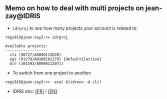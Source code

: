 ## Memo on how to deal with multi projects on jean-zay@IDRIS

* `idrproj` to see how many projects your account is related to:
```
regi915@jean-zay3:>> idrproj 

Available projects:
-------------------
  cli (90727/A0090112020) 
  egi (91279/A0100101279) [default][active]
  bcn (101593/A0090112071) 
```

* To switch from one project to another:
```
regi915@jean-zay3:>>  eval $(idrenv -d cli)
```

*  IDRIS doc: [[FR]](http://www.idris.fr/jean-zay/cpu/jean-zay-cpu-doc_multi_projet.html) / [[EN]](http://www.idris.fr/eng/jean-zay/cpu/jean-zay-cpu-doc_multi_projet-eng.html)
